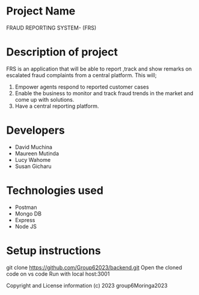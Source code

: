 # Project Name

FRAUD REPORTING SYSTEM- (FRS)

# Description of project

FRS is an application that will be able to report ,track and show remarks on escalated fraud complaints from a central platform. This will; 
1.	Empower agents respond to reported customer cases 
2.	Enable the business to monitor and track fraud trends in the market and come up with solutions.
3.  Have a central reporting platform.

# Developers

- David Muchina
- Maureen Mutinda
- Lucy Wahome
- Susan Gicharu

# Technologies used

- Postman
- Mongo DB
- Express
- Node JS

# Setup instructions

git clone https://github.com/Group62023/backend.git
Open the cloned code on vs code
Run with local host:3001

Copyright and License information
(c) 2023 group6Moringa2023
